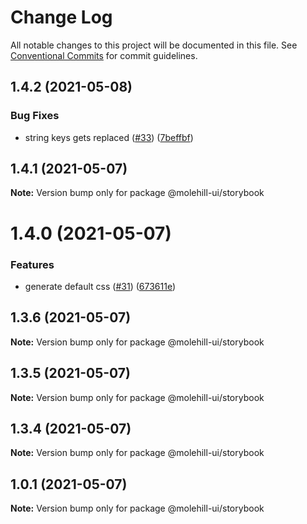 # Change Log

All notable changes to this project will be documented in this file.
See [Conventional Commits](https://conventionalcommits.org) for commit guidelines.

## 1.4.2 (2021-05-08)


### Bug Fixes

* string keys gets replaced ([#33](https://github.com/molehill-ui/molehill-ui/issues/33)) ([7beffbf](https://github.com/molehill-ui/molehill-ui/commit/7beffbfdf74e6fc87088f5dba1035ad5ee0f6d1b))





## 1.4.1 (2021-05-07)

**Note:** Version bump only for package @molehill-ui/storybook





# 1.4.0 (2021-05-07)


### Features

* generate default css ([#31](https://github.com/molehill-ui/molehill-ui/issues/31)) ([673611e](https://github.com/molehill-ui/molehill-ui/commit/673611e32369f0c48f9b77c2f614f74eb6189a7c))





## 1.3.6 (2021-05-07)

**Note:** Version bump only for package @molehill-ui/storybook





## 1.3.5 (2021-05-07)

**Note:** Version bump only for package @molehill-ui/storybook





## 1.3.4 (2021-05-07)

**Note:** Version bump only for package @molehill-ui/storybook





## 1.0.1 (2021-05-07)

**Note:** Version bump only for package @molehill-ui/storybook
